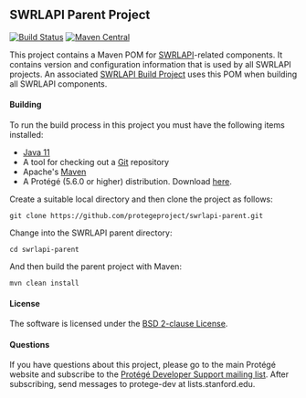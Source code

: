 ## SWRLAPI Parent Project

[![Build Status](https://travis-ci.org/protegeproject/swrlapi-parent.svg?branch=master)](https://travis-ci.org/protegeproject/swrlapi-parent)
[![Maven Central](https://maven-badges.herokuapp.com/maven-central/edu.stanford.swrl/swrlapi-parent/badge.svg)](https://maven-badges.herokuapp.com/maven-central/edu.stanford.swrl/swrlapi-parent)

This project contains a Maven POM for [SWRLAPI](https://github.com/protegeproject/swrlapi/wiki)-related components. 
It contains version and configuration information that is used by all SWRLAPI projects.
An associated [SWRLAPI Build Project](https://github.com/protegeproject/swrlapi-project.git) uses this POM
when building all SWRLAPI components.

#### Building

To run the build process in this project you must have the following items installed:

+ [Java 11](https://www.oracle.com/java/technologies/downloads/archive/)
+ A tool for checking out a [Git](https://git-scm.com/) repository
+ Apache's [Maven](https://maven.apache.org/index.html)
+ A Protégé (5.6.0 or higher) distribution. Download [here](https://protege.stanford.edu/products.php#desktop-protege).

Create a suitable local directory and then clone the project as follows:

    git clone https://github.com/protegeproject/swrlapi-parent.git

Change into the SWRLAPI parent directory:

    cd swrlapi-parent

And then build the parent project with Maven:

    mvn clean install

#### License

The software is licensed under the [BSD 2-clause License](https://github.com/protegeproject/swrltab-project/blob/master/license.txt).

#### Questions

If you have questions about this project, please go to the main
Protégé website and subscribe to the [Protégé Developer Support
mailing list](http://protege.stanford.edu/support.php#mailingListSupport).
After subscribing, send messages to protege-dev at lists.stanford.edu.
